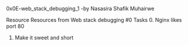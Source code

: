 0x0E-web_stack_debugging_1 -by Nasasira Shafik Muhairwe

Resource
Resources from Web stack debugging #0
Tasks
0. Nginx likes port 80
1. Make it sweet and short
